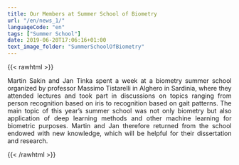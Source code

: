 ```yaml
---
title: Our Members at Summer School of Biometry 
url: "/en/news_1/"
languageCode: "en"
tags: ["Summer School"]
date: 2019-06-20T17:06:16+01:00
text_image_folder: "SummerSchoolOfBiometry"
---
```


{{< rawhtml >}}
<p style="text-align: justify;">
Martin Sakin and Jan Tinka spent a week at a biometry summer school organized by professor Massimo Tistarelli in Alghero in Sardinia, where they attended lectures and took part in discussions on topics ranging from person recognition based on iris to recognition based on gait patterns. The main topic of this year’s summer school was not only biometry but also application of deep learning methods and other machine learning for biometric purposes. Martin and Jan therefore returned from the school endowed with new knowledge, which will be helpful for their dissertation and research. 
</p>
{{< /rawhtml >}}